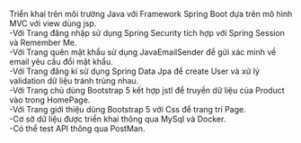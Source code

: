 Triển khai trên môi trường Java với Framework Spring Boot dựa trên mô hình MVC với view dùng jsp.  
-Với Trang đăng nhập sử dụng Spring Security tích hợp với Spring Session và Remember Me.  
-Với Trang quên mật khẩu sử dụng JavaEmailSender để gửi xác minh về email yêu cầu đổi mật khẩu.  
-Với Trang đăng kí sử dụng Spring Data Jpa để create User và xử lý validation dữ liệu tránh trùng nhau.  
-Với Trang chủ dùng Bootstrap 5 kết hợp jstl để truyền dữ liệu của Product vào trong HomePage.  
-Với Trang giới thiệu dùng Bootstrap 5 với Css để trang trí Page.  
-Cơ sở dữ liệu được triển khai thông qua MySql và Docker.  
-Có thể test API thông qua PostMan.
